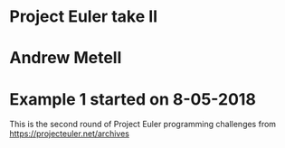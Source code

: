 # Project Euler take II
# Andrew Metell
# Example 1 started on 8-05-2018

This is the second round of Project Euler programming challenges from https://projecteuler.net/archives
